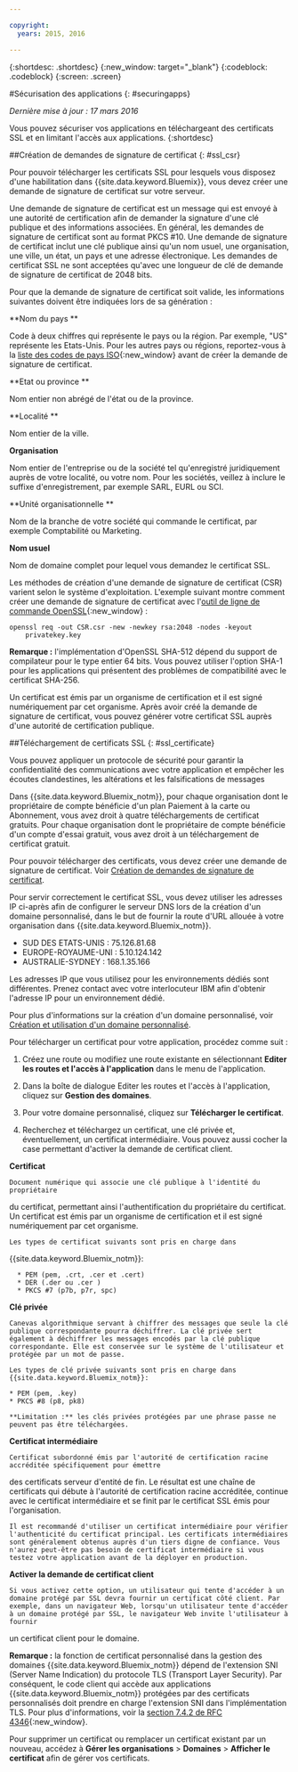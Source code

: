 ```yaml
---

copyright:
  years: 2015, 2016

---
```



{:shortdesc: .shortdesc}
{:new_window: target="_blank"}
{:codeblock: .codeblock}
{:screen: .screen}

#Sécurisation des applications
{: #securingapps}

*Dernière mise à jour : 17 mars 2016*

Vous pouvez sécuriser vos applications en téléchargeant des certificats SSL et en limitant l'accès aux applications.
{:shortdesc}

##Création de demandes de signature de certificat
{: #ssl_csr}

Pour pouvoir télécharger les certificats SSL pour lesquels vous disposez d'une habilitation dans {{site.data.keyword.Bluemix}}, vous devez créer une demande de signature
de certificat sur votre serveur.

Une demande de signature de certificat est un message qui est envoyé à une autorité de certification afin de demander la signature d'une clé
publique et des informations associées. En général, les demandes de signature de certificat sont au format PKCS #10. Une demande de signature de
certificat inclut une clé publique ainsi qu'un nom usuel, une organisation, une ville, un état, un pays et une adresse électronique. Les demandes de
certificat SSL ne sont acceptées qu'avec une longueur de clé de demande de signature de certificat de 2048 bits.

Pour que la demande de signature de certificat soit valide, les informations suivantes doivent être indiquées lors de sa génération :

**Nom du pays **
  
  Code à deux chiffres qui représente le pays ou la région. Par exemple, "US" représente les Etats-Unis. Pour les autres pays ou régions, reportez-vous
à la [liste des codes de pays ISO](https://www.iso.org/obp/ui/#search){:new_window} avant de créer la demande de
signature de certificat.
  
**Etat ou province **

  Nom entier non abrégé de l'état ou de la province.

**Localité **

  Nom entier de la ville.
  
**Organisation**

  Nom entier de l'entreprise ou de la société tel qu'enregistré juridiquement auprès de votre localité, ou votre nom. Pour les sociétés, veillez à inclure le suffixe d'enregistrement, par exemple SARL, EURL ou SCI.
  
**Unité organisationnelle **

  Nom de la branche de votre société qui commande le certificat, par exemple Comptabilité ou Marketing.
  
**Nom usuel**

  Nom de domaine complet pour lequel vous demandez le certificat SSL.
  
Les méthodes de création d'une demande de signature de certificat (CSR) varient selon le système d'exploitation. L'exemple suivant montre comment
créer une demande de signature de certificat avec l'[outil de ligne de commande OpenSSL](http://www.openssl.org/){:new_window} :

```
openssl req -out CSR.csr -new -newkey rsa:2048 -nodes -keyout
    privatekey.key
```

**Remarque :** l'implémentation d'OpenSSL SHA-512 dépend du support de compilateur pour le type entier 64 bits. Vous pouvez utiliser
l'option SHA-1 pour les applications qui présentent des problèmes de compatibilité avec le certificat SHA-256.

Un certificat est émis par un organisme de certification et il est signé numériquement par cet organisme. Après avoir créé la demande de signature de certificat, vous pouvez générer votre certificat SSL auprès d'une autorité de certification publique. 

##Téléchargement de certificats SSL
{: #ssl_certificate}

Vous pouvez appliquer un protocole de sécurité pour garantir la confidentialité des communications avec votre
application et empêcher les écoutes clandestines, les altérations et les falsifications de messages

Dans {{site.data.keyword.Bluemix_notm}}, pour chaque organisation dont le propriétaire de compte bénéficie
d'un plan Paiement à la carte ou Abonnement, vous avez droit à quatre téléchargements de certificat gratuits. Pour chaque organisation dont le propriétaire de compte bénéficie d'un compte d'essai gratuit, vous avez droit à un téléchargement de certificat gratuit.

Pour
pouvoir télécharger des certificats, vous devez créer une demande de signature de certificat. Voir [Création de demandes de signature de certificat](#ssl_csr).

Pour servir correctement le certificat SSL, vous devez utiliser les adresses IP ci-après afin de configurer le serveur DNS lors
de la création d'un domaine personnalisé, dans le but de fournir la route d'URL allouée à votre organisation dans
{{site.data.keyword.Bluemix_notm}}.

* SUD DES ETATS-UNIS : 75.126.81.68
* EUROPE-ROYAUME-UNI : 5.10.124.142
* AUSTRALIE-SYDNEY : 168.1.35.166

Les adresses IP que vous utilisez pour les environnements dédiés sont différentes. Prenez contact avec votre
interlocuteur IBM afin d'obtenir l'adresse IP pour un environnement dédié.

Pour plus d'informations sur la création d'un domaine personnalisé, voir [Création et utilisation d'un domaine personnalisé](updapps.html#domain).

Pour télécharger un certificat pour votre application, procédez comme suit :

1. Créez une route ou modifiez une route existante en sélectionnant **Editer les routes et l'accès à l'application** dans le menu de l'application.

2. Dans la boîte de dialogue Editer les routes et l'accès à l'application, cliquez sur **Gestion des domaines**.

3. Pour votre domaine personnalisé, cliquez sur **Télécharger le certificat**.

4. Recherchez et téléchargez un certificat, une clé privée et, éventuellement, un certificat intermédiaire. Vous pouvez aussi cocher la case
permettant d'activer la demande de certificat client.

  **Certificat**
    
    Document numérique qui associe une clé publique à l'identité du propriétaire
du certificat, permettant ainsi l'authentification du propriétaire du certificat. Un certificat est émis par un organisme de certification et il est signé numériquement par cet organisme.
    
    Les types de certificat suivants sont pris en charge dans
{{site.data.keyword.Bluemix_notm}}:
    
      * PEM (pem, .crt, .cer et .cert)
	  * DER (.der ou .cer )
      * PKCS #7 (p7b, p7r, spc)
	  
  **Clé privée**
  
    Canevas algorithmique servant à chiffrer des messages que seule la clé publique correspondante pourra déchiffrer. La clé privée sert également à déchiffrer les messages encodés par la clé publique correspondante. Elle est conservée sur le système de l'utilisateur et protégée par un mot de passe.
    
    Les types de clé privée suivants sont pris en charge dans {{site.data.keyword.Bluemix_notm}}:
    
    * PEM (pem, .key)
    * PKCS #8 (p8, pk8)
    
    **Limitation :** les clés privées protégées par une phrase passe ne peuvent pas être téléchargées.
    
  **Certificat intermédiaire**
  
    Certificat subordonné émis par l'autorité de certification racine accréditée spécifiquement pour émettre
des certificats serveur d'entité de
fin. Le
résultat est une chaîne de certificats qui débute à l'autorité de certification racine accréditée, continue avec le certificat intermédiaire et se finit par
le
certificat SSL émis pour l'organisation.
    
    Il est recommandé d'utiliser un certificat intermédiaire pour vérifier l'authenticité du certificat principal. Les certificats intermédiaires sont généralement obtenus auprès d'un tiers digne de confiance. Vous n'aurez peut-être pas besoin de certificat intermédiaire si vous testez votre application avant de la déployer en production.
  
  **Activer la demande de certificat client**
  
    Si vous activez cette option, un utilisateur qui tente d'accéder à un domaine protégé par SSL devra fournir un certificat côté client. Par exemple, dans un navigateur Web, lorsqu'un utilisateur tente d'accéder à un domaine protégé par SSL, le navigateur Web invite l'utilisateur à fournir
un certificat client pour le domaine.
  
  **Remarque :** la fonction de certificat personnalisé dans la gestion des domaines {{site.data.keyword.Bluemix_notm}}
dépend de l'extension SNI (Server
Name Indication) du protocole TLS (Transport Layer Security). Par conséquent, le code client qui accède aux applications
{{site.data.keyword.Bluemix_notm}} protégées par des certificats personnalisés doit prendre en charge
l'extension SNI dans l'implémentation TLS. Pour plus d'informations, voir la
[section 7.4.2 de RFC
4346](http://tools.ietf.org/html/rfc4346#section-7.4.2){:new_window}.

Pour supprimer un certificat ou remplacer un certificat existant par un nouveau, accédez à **Gérer les organisations** > **Domaines** > **Afficher le certificat** afin de gérer vos certificats.
